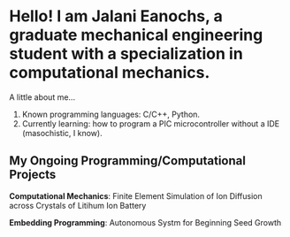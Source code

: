 # Hello! I am Jalani Eanochs, a graduate mechanical engineering student with a specialization in computational mechanics.

A little about me...

1. Known programming languages: C/C++, Python.
2. Currently learning: how to program a PIC microcontroller without a IDE (masochistic, I know).

## My Ongoing Programming/Computational Projects
**Computational Mechanics**: Finite Element Simulation of Ion Diffusion across Crystals of Litihum Ion Battery

**Embedding Programming**: Autonomous Systm for Beginning Seed Growth

<!--I am not too hard to find. My socials:-->

<!--Need to get Instagram, LinkedIn, Youtube (maybe)

<!--
- 👋 Hi, I’m @jeanochs
- 👀 I’m interested in ...
- 🌱 I’m currently learning ...
- 💞️ I’m looking to collaborate on ...
- 📫 How to reach me ...
- 😄 Pronouns: ...
- ⚡ Fun fact: ...
-->

<!---
jeanochs/jeanochs is a ✨ special ✨ repository because its `README.md` (this file) appears on your GitHub profile.
You can click the Preview link to take a look at your changes.
--->
